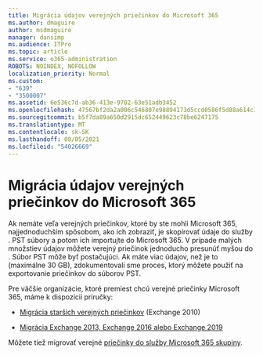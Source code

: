 ```yaml
---
title: Migrácia údajov verejných priečinkov do Microsoft 365
ms.author: dmaguire
author: msdmaguire
manager: dansimp
ms.audience: ITPro
ms.topic: article
ms.service: o365-administration
ROBOTS: NOINDEX, NOFOLLOW
localization_priority: Normal
ms.custom:
- "639"
- "3500007"
ms.assetid: 6e536c7d-ab36-413e-9702-63e51adb3452
ms.openlocfilehash: 47567bf2da2a006c546807e98894173d5ccd0586f5d88a614c31569cb3f462f9
ms.sourcegitcommit: b5f7da89a650d2915dc652449623c78be6247175
ms.translationtype: MT
ms.contentlocale: sk-SK
ms.lasthandoff: 08/05/2021
ms.locfileid: "54026669"
---
```

# <a name="migrate-public-folder-data-to-microsoft-365"></a>Migrácia údajov verejných priečinkov do Microsoft 365

Ak nemáte veľa verejných priečinkov, ktoré by ste mohli Microsoft 365, najjednoduchším spôsobom, ako ich zobraziť, je skopírovať údaje do služby . PST súbory a potom ich importujte do Microsoft 365. V prípade malých množstiev údajov môžete verejný priečinok jednoducho presunúť myšou do . Súbor PST môže byť postačujúci. Ak máte viac údajov, než je to (maximálne [](https://technet.microsoft.com/library/dn874017%28v=exchg.150%29.aspx) 30 GB), zdokumentovali sme proces, ktorý môžete použiť na exportovanie priečinkov do súborov PST.
  
Pre väčšie organizácie, ktoré premiest chcú verejné priečinky Microsoft 365, máme k dispozícii príručky:
  
- [Migrácia starších verejných priečinkov](https://docs.microsoft.com/exchange/collaboration-exo/public-folders/batch-migration-of-legacy-public-folders) (Exchange 2010)

- [Migrácia Exchange 2013, Exchange 2016 alebo Exchange 2019](https://docs.microsoft.com/Exchange/collaboration/public-folders/migrate-to-exchange-online)

Môžete tiež migrovať verejné [priečinky do služby Microsoft 365 skupiny](https://docs.microsoft.com/exchange/collaboration-exo/public-folders/migrate-your-public-folders-to-microsoft-365-groups).
  